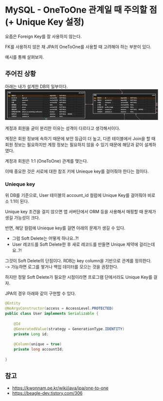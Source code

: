 # MySQL - OneToOne 관계일 때 주의할 점 (+ Unique Key 설정)

요즘은 Foreign Key를 잘 사용하지 않는다.

FK를 사용하지 않은 채 JPA의 OneToOne를 사용할 때 고려해야 하는 부분이 있다.

예시를 통해 살펴보자.

## 주어진 상황

아래는 내가 설계한 DB의 일부이다.
![img_1.png](img_1.png)

계정과 회원을 굳이 분리한 이유는 성격이 다르다고 생각해서이다.

계정은 회원 정보에 속하기 때문에 보안 등급이 더 높고, 다른 테이블에서 Join을 할 때 회원 정보는 필요하지만 계정 정보는 필요하지 않을 수 있기 때문에 해당과 같이 설계하였다.

계정과 회원은 1:1 (OneToOne) 관계를 맺는다.

이때 중요한 것은 서로에 대한 참조 키에 Unieque key를 걸어줘야 한다는 점이다.

### Unieque key

위 DB를 기준으로, User 테이블의 account_id 컬럼에 Unique Key를 걸어줘야 비로소 1:1이 된다.

Unique key 조건을 걸지 않으면 앱 서버단에서 ORM 등을 사용해서 매핑할 때 문제가 생길 가능성이 크다.  

반면, 해당 컬럼에 Unieque key를 걸면 아래의 문제가 생길 수 있다.
- 그럼 Soft Delete는 어떻게 하나요..?!
- User 레코드를 Soft Delete한 후 새로 레코드를 만들면 Unique 제약에 걸리는데요..?!

그것이 Soft Delete의 단점이다. RDB는 key column을 기반으로 관계를 정의한다. <br>
-> 가능하면 로그를 쌓거나 백업 데이터를 모으는 것을 권장한다.

하지만 정말 Soft Delete가 필요한 시점이라면 프로그램 단에서라도 Unique Key를 걸자.

JPA의 경우 아래와 같이 구현할 수 있다.
```java
@Entity
@NoArgsConstructor(access = AccessLevel.PROTECTED)
public class User implements Serializable {

    @Id
    @GeneratedValue(strategy = GenerationType.IDENTITY)
    private Long id;

    @Column(unique = true)
    private long accountId;

}
```

## 참고
- https://kwonnam.pe.kr/wiki/java/jpa/one-to-one
- https://beagle-dev.tistory.com/306



